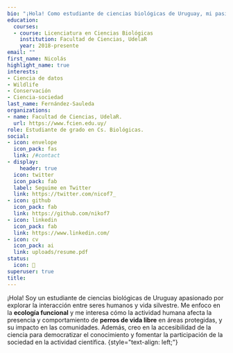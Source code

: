 ```yaml
---
bio: "¡Hola! Como estudiante de ciencias biológicas de Uruguay, mi pasión es explorar la interacción entre los seres humanos y la vida silvestre. Mi enfoque se centra en la ecología funcional. Y exploro cómo podrían ser los efectos de la actividad humana en la presencia y comportamiento de perros de vida libre en áreas protegidas, y posteriormente cómo estos podrían estar afectando a la dinámica de las comunidades."
education:
  courses:
  - course: Licenciatura en Ciencias Biológicas
    institution: Facultad de Ciencias, UdelaR
    year: 2018-presente
email: ""
first_name: Nicolás
highlight_name: true
interests:
- Ciencia de datos
- Wildlife
- Conservación
- Ciencia-sociedad
last_name: Fernández-Sauleda
organizations:
- name: Facultad de Ciencias, UdelaR.
  url: https://www.fcien.edu.uy/
role: Estudiante de grado en Cs. Biológicas.
social:
- icon: envelope
  icon_pack: fas
  link: /#contact
- display:
    header: true
  icon: twitter
  icon_pack: fab
  label: Seguime en Twitter
  link: https://twitter.com/nicof7_
- icon: github
  icon_pack: fab
  link: https://github.com/nikof7
- icon: linkedin
  icon_pack: fab
  link: https://www.linkedin.com/
- icon: cv
  icon_pack: ai
  link: uploads/resume.pdf
status:
  icon: 🌱
superuser: true
title:
---
```


¡Hola! Soy un estudiante de ciencias biológicas de Uruguay apasionado por explorar la interacción entre seres humanos y vida silvestre. Me enfoco en la **ecología funcional** y me interesa cómo la actividad humana afecta la presencia y comportamiento de **perros de vida libre** en áreas protegidas, y su impacto en las comunidades. Además, creo en la accesibilidad de la ciencia para democratizar el conocimiento y fomentar la participación de la sociedad en la actividad científica.
{style="text-align: left;"}

